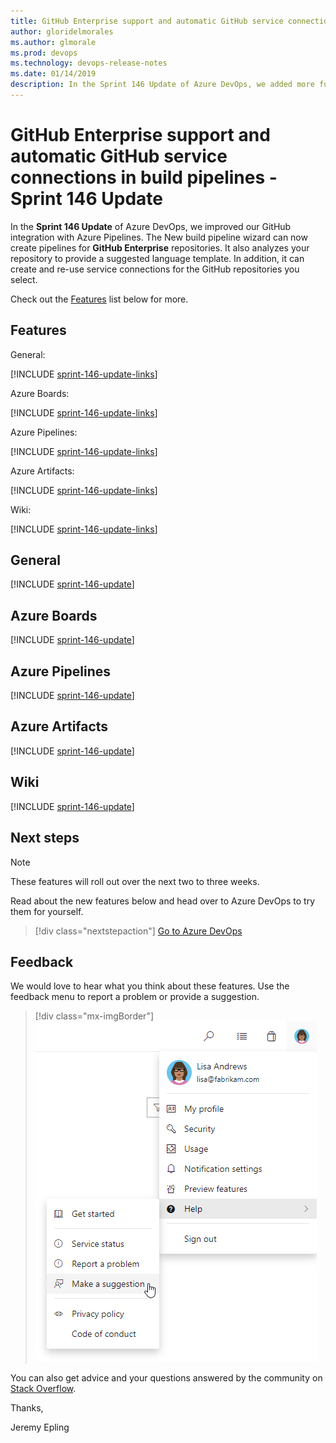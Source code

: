 ```yaml
---
title: GitHub Enterprise support and automatic GitHub service connections in build pipelines - Sprint 146 Update
author: gloridelmorales
ms.author: glmorale
ms.prod: devops
ms.technology: devops-release-notes
ms.date: 01/14/2019
description: In the Sprint 146 Update of Azure DevOps, we added more functionality to support GitHub integration
---
```


# GitHub Enterprise support and automatic GitHub service connections in build pipelines - Sprint 146 Update

In the **Sprint 146 Update** of Azure DevOps, we improved our GitHub integration with Azure Pipelines. The New build pipeline wizard can now create pipelines for **GitHub Enterprise** repositories. It also analyzes your repository to provide a suggested language template. In addition, it can create and re-use service connections for the GitHub repositories you select.

Check out the [Features](#features) list below for more.

## Features

General:

[!INCLUDE [sprint-146-update-links](_shared/general/sprint-146-update-links.md)]

Azure Boards:

[!INCLUDE [sprint-146-update-links](_shared/boards/sprint-146-update-links.md)]

Azure Pipelines:

[!INCLUDE [sprint-146-update-links](_shared/pipelines/sprint-146-update-links.md)]

Azure Artifacts:

[!INCLUDE [sprint-146-update-links](_shared/artifacts/sprint-146-update-links.md)]

Wiki:

[!INCLUDE [sprint-146-update-links](_shared/wiki/sprint-146-update-links.md)]

## General

[!INCLUDE [sprint-146-update](_shared/general/sprint-146-update.md)]

## Azure Boards

[!INCLUDE [sprint-146-update](_shared/boards/sprint-146-update.md)]

## Azure Pipelines

[!INCLUDE [sprint-146-update](_shared/pipelines/sprint-146-update.md)]

## Azure Artifacts

[!INCLUDE [sprint-146-update](_shared/artifacts/sprint-146-update.md)]

## Wiki

[!INCLUDE [sprint-146-update](_shared/wiki/sprint-146-update.md)]

## Next steps

> [!NOTE]
> These features will roll out over the next two to three weeks.

Read about the new features below and head over to Azure DevOps to try them for yourself.

> [!div class="nextstepaction"]
> [Go to Azure DevOps](https://go.microsoft.com/fwlink/?LinkId=307137&campaign=o~msft~docs~product-vsts~release-notes)

## Feedback

We would love to hear what you think about these features. Use the feedback menu to report a problem or provide a suggestion.

> [!div class="mx-imgBorder"]
> ![Make a suggestion](../media/help-make-a-suggestion.png)

You can also get advice and your questions answered by the community on [Stack Overflow](https://stackoverflow.com/questions/tagged/vsts).

Thanks,

Jeremy Epling
